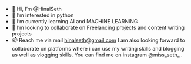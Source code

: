 - 👋 Hi, I’m @HinalSeth
- 👀 I’m interested in python
- 🌱 I’m currently learning AI and MACHINE LEARNING
- 💞️ I’m looking to collaborate on Freelancing projects and content writing projects
- 📫 Reach me via mail hinalseth@gmail.com
I am also looking forward to collaborate on platforms where i can use my writing skills and blogging as well as vlogging skills. 
You can find me on instagram @miss_seth_ .

